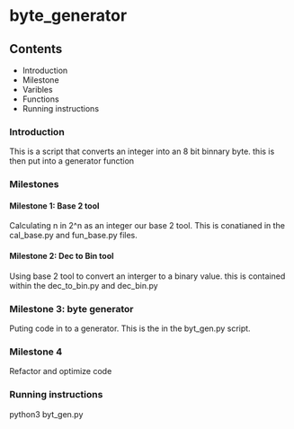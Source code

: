 # byte_generator
## Contents
* Introduction
* Milestone
* Varibles
* Functions
* Running instructions

### Introduction
This is a script that converts an integer into an 8 bit binnary byte. this is then put into a generator function
### Milestones
#### Milestone 1: Base 2 tool
Calculating n in 2^n as an integer our base 2 tool. This is conatianed in the cal_base.py and fun_base.py files.

#### Milestone 2: Dec to Bin tool
Using base 2 tool to convert an interger to a binary value. this is contained within the dec_to_bin.py and dec_bin.py

### Milestone 3: byte generator
Puting code in to a generator. This is the in the byt_gen.py script.

### Milestone 4
Refactor and optimize code


### Running instructions
python3 byt_gen.py

